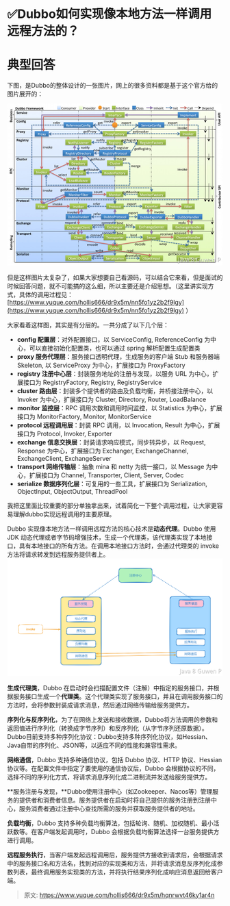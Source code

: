 # ✅Dubbo如何实现像本地方法一样调用远程方法的？


# 典型回答

下图，是Dubbo的整体设计的一张图片，网上的很多资料都是基于这个官方给的图片展开的：

![1707628047335-1ab16694-2c3c-4f4f-8b5a-31dd446ef402.jpeg](./img/aHgE3856436ySdeJ/1707628047335-1ab16694-2c3c-4f4f-8b5a-31dd446ef402-123486.jpeg)

但是这样图片太复杂了，如果大家想要自己看源码，可以结合它来看，但是面试的时候回答问题，就不可能搞的这么细，所以主要还是介绍思想。（这里讲实现方式，具体的调用过程见：[https://www.yuque.com/hollis666/dr9x5m/nn5fo1yz2b2f9lgy](https://www.yuque.com/hollis666/dr9x5m/nn5fo1yz2b2f9lgy) ）

大家看着这样图，其实是有分层的。一共分成了以下几个层：

- **config 配置层**：对外配置接口，以 ServiceConfig, ReferenceConfig 为中心，可以直接初始化配置类，也可以通过 spring 解析配置生成配置类
- **proxy 服务代理层**：服务接口透明代理，生成服务的客户端 Stub 和服务器端 Skeleton, 以 ServiceProxy 为中心，扩展接口为 ProxyFactory
- **registry 注册中心层**：封装服务地址的注册与发现，以服务 URL 为中心，扩展接口为 RegistryFactory, Registry, RegistryService
- **cluster 路由层**：封装多个提供者的路由及负载均衡，并桥接注册中心，以 Invoker 为中心，扩展接口为 Cluster, Directory, Router, LoadBalance
- **monitor 监控层**：RPC 调用次数和调用时间监控，以 Statistics 为中心，扩展接口为 MonitorFactory, Monitor, MonitorService
- **protocol 远程调用层**：封装 RPC 调用，以 Invocation, Result 为中心，扩展接口为 Protocol, Invoker, Exporter
- **exchange 信息交换层**：封装请求响应模式，同步转异步，以 Request, Response 为中心，扩展接口为 Exchanger, ExchangeChannel, ExchangeClient, ExchangeServer
- **transport 网络传输层**：抽象 mina 和 netty 为统一接口，以 Message 为中心，扩展接口为 Channel, Transporter, Client, Server, Codec
- **serialize 数据序列化层**：可复用的一些工具，扩展接口为 Serialization, ObjectInput, ObjectOutput, ThreadPool

我把这里面比较重要的部分单独拿出来，试着简化一下整个调用过程，让大家更容易理解dubbo实现远程调用的主要原理。

Dubbo 实现像本地方法一样调用远程方法的核心技术是**动态代理**。Dubbo 使用 JDK 动态代理或者字节码增强技术，生成一个代理类，该代理类实现了本地接口，具有本地接口的所有方法。在调用本地接口方法时，会通过代理类的 invoke 方法将请求转发到远程服务提供者上。
![image.png](./img/aHgE3856436ySdeJ/1707627365469-5b08fb9e-1d79-40f4-bcb3-ea53ddefb490-780665.png)

**生成代理类**，Dubbo 在启动时会扫描配置文件（注解）中指定的服务接口，并根据服务接口生成一个**代理类**。这个代理类实现了服务接口，并且在调用服务接口的方法时，会将参数封装成请求消息，然后通过网络传输给服务提供方。

**序列化与反序列化**，为了在网络上发送和接收数据，Dubbo将方法调用的参数和返回值进行序列化（转换成字节序列）和反序列化（从字节序列还原数据）。Dubbo目前支持多种序列化协议：Dubbo支持多种序列化协议，如Hessian、Java自带的序列化、JSON等，以适应不同的性能和兼容性需求。

**网络通信**，Dubbo 支持多种通信协议，包括 Dubbo 协议、HTTP 协议、Hessian 协议等。在配置文件中指定了要使用的通信协议后，Dubbo 会根据协议的不同，选择不同的序列化方式，将请求消息序列化成二进制流并发送给服务提供方。

**服务注册与发现，**Dubbo使用注册中心（如Zookeeper、Nacos等）管理服务的提供者和消费者信息。服务提供者在启动时将自己提供的服务注册到注册中心，服务消费者通过注册中心查找所需的服务并获取服务提供者的地址。

**负载均衡**，Dubbo 支持多种负载均衡算法，包括轮询、随机、加权随机、最小活跃数等。在客户端发起调用时，Dubbo 会根据负载均衡算法选择一台服务提供方进行调用。

**远程服务执行**，当客户端发起远程调用后，服务提供方接收到请求后，会根据请求中的服务接口名和方法名，找到对应的实现类和方法，并将请求消息反序列化成参数列表，最终调用服务实现类的方法，并将执行结果序列化成响应消息返回给客户端。


> 原文: <https://www.yuque.com/hollis666/dr9x5m/hqnrwvt46ky1ar4n>